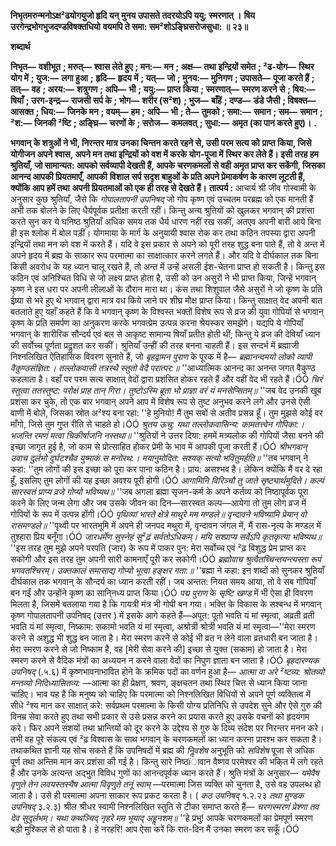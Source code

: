 **निभृतमरुन्मनोऽक्ष²ढयोगयुजो हृदि यन्** **मुनय उपासते तदरयोऽपि ययु: स्मरणात् ।** **षिय उरगेन्द्रभोगभुजदण्डविषक्तधियो** **वयमपि ते समा: सम²शोऽङ्घ्रिसरोजसुधा: ॥ २३॥** 

**शब्दार्थ** 

**निभृत—** **वशीभूत** **; मरुत्—** **श्वास लेते हुए** **; मन:—** **मन** **; अक्ष—** **तथा इन्द्रियों समेत** **; ²ढ-योग—** **स्थिर योग में** **; युज:—** **लगा हुआ** **;** **हृदि—** **हृदय में** **; यत्—** **जो** **; मुनय:—** **मुनिगण** **; उपासते—** **पूजा करते हैं** **; तत्—** **वह** **; अरय:—** **शत्रुगण** **; अपि—** **भी** **; ययु:—** **प्राप्त** **किया** **; स्मरणात्—** **स्मरण करने से** **; षिय:—** **षियाँ** **; उरग-इन्द्र—** **राजसी सर्प के** **; भोग—** **शरीर (स²श)** **; भुज—** **बाँहें** **; दण्ड—** **डंडे जैसी** **; विषक्त—** **आसक्त** **; धिय:—** **जिनके मन** **; वयम्—** **हम** **; अपि—** **भी** **; ते—** **तुमको** **; समा:—** **समान** **; सम—** **समान** **;** **²श:—** **जिनकी ²ष्टि** **; अङ्घ्रि—** **चरणों के** **; सरोज—** **कमलवत्** **; सुधा:—** **अमृत (का पान करते हुए)।** **.** 

**भगवान् के शत्रुओं ने भी, निरन्तर मात्र उनका चिन्तन करते रहने से, उसी परम सत्य को** **प्राप्त किया, जिसे योगीजन अपने श्वास, अपने मन तथा इन्द्रियों को वश में करके योग-पूजा में** **स्थिर कर लेते हैं। इसी तरह हम श्रुतियाँ, जो सामान्यत: आपको सर्वव्यापी देखती हैं, आपके** **चरणकमलों से वही अमृत प्राप्त कर सकेंगी, जिसका आनन्द आपकी प्रियतमाएँ, आपकी** **विशाल सर्प सदृश बाहुओं के प्रति अपने प्रेमाकर्षण के कारण लूटती हैं, क्योंकि आप हमें तथा** **अपनी प्रियतमाओं को एक ही तरह से देखते हैं।** **तात्पर्य :** आचार्य श्री जीव गोस्वामी के अनुसार कुछ श्रुतियाँ, जैसे कि *गोपालतापनी उपनिषद्* जो गोप कृष्ण एवं उच्चतम परब्रह्म को एक मानती हैं अभी तक बोलने के लिए धैर्यपूर्वक प्रतीक्षा करती रहीं। किन्तु अन्य श्रुतियों को खुलकर भगवान् की प्रशंसा करते सुन कर ये घनिष्ठ श्रुतियाँ अधिक समय तक धैर्य धारण नहीं रख सकीं, अतएव अपनी बारी आये बिना ही इस श्लोक में बोल पड़ीं। योगमाया के मार्ग के अनुयायी श्वास रोक कर तथा कठिन तपस्या द्वारा अपनी इन्द्रियों तथा मन को वश में करते हैं। यदि वे इस प्रकार से अपने को पूरी तरह शुद्ध बना पाते हैं, तो वे अन्त में अपने हृदय में ब्रह्म के साकार रूप परमात्मा का साक्षात्कार करने लगते हैं। और यदि वे दीर्घकाल तक बिना किसी अवरोध के यह ध्यान चालू रखते हैं, तो अन्त में उन्हें असली ईश-चेतना प्राप्त हो सकती है। किन्तु इस कठिन एवं अनिश्चित विधि से जो लक्ष्य प्राप्त होता है, उसी को उन असुरों ने भी प्राप्त किया, जिन्हें भगवान् कृष्ण ने इस धरा पर अपनी लीलाओं के दौरान मारा था। कंस तथा शिशुपाल जैसे असुरों ने जो कृष्ण के प्रति ईष्र्या से भरे हुए थे भगवान् द्वारा मात्र वध किये जाने पर शीघ्र मोक्ष प्राप्त किया। किन्तु साक्षात् वेद अपनी बात बतलाते हुए यहाँ कहते हैं कि वे भगवान् कृष्ण के विश्वस्त भक्तों विशेष रूप से व्रज की युवा गोपियों से भगवान् कृष्ण के प्रति समर्पण का अनुकरण करके भगवत्प्रेम उत्पन्न करना श्रेयस्कर समझेंगे। यद्यपि ये गोपियाँ भगवान् के शारीरिक सौन्दर्य एवं बल से आकृष्ट सामान्य षियाँ प्रतीत होती थीं, किन्तु ये व्रज की देवियाँ ध्यान की सर्वोच्च पूर्णता प्रदॢशत कर सकीं। श्रुतियाँ उन्हीं की तरह बनना चाहती हैं। इस सन्दर्भ में ब्रह्माजी निश्नलिखित ऐतिहासिक विवरण सुनाते हैं, जो *बृहद्वामन पुराण* के पूरक में है— *ब्रह्मानन्दमयो लोको व्यापी वैकुण्ठसंज्ञित:।* *तल्लोकवासी तत्रस्थै स्तुतो वेदै परात्पर:॥* ''आध्यात्मिक आनन्द का अनन्त जगत वैकुण्ठ कहलाता है। वहाँ पर परम सत्य साक्षात् वेदों द्वारा प्रशंसित होकर रहते हैं और वहीं वेद भी रहते हैं।ÓÓ *चिरं स्तुत्वा ततस्तुष्ट: परोक्षं प्राह तान् गिरा।* *तुष्टोऽस्मि ब्रूता भो प्राज्ञा वरं यं मनसेप्सितम्॥* ''जब वेद उनकी खूब प्रशंसा कर चुके, तो एक बार भगवान् अपने आप में विशेष रूप से तुष्ट अनुभव करने लगे और उनसे ऐसी वाणी में बोले, जिसका स्रोत अ²श्य बना रहा: ''हे मुनियो! मैं तुम सबों से अतीव प्रसन्न हूँ। तुम मुझसे कोई वर माँगो, जिसे तुम गुप्त रीति से चाहते हो।ÓÓ  *श्रुतय ऊचु:* *यथा तल्लोकवासिन्य: कामतत्त्वेन गोपिका:।* *भजन्ति रमणं मत्वा चिकीर्षाजनि नस्तथा॥* ''श्रुतियों ने उत्तर दिया: हममें मत्र्यलोक की गोपियों जैसा बनने की इच्छा जागृत हुई है, जो काम से प्रोत्साहित होकर प्रेमी के भाव में आपकी पूजा करती हैं।ÓÓ  *श्रीभगवान् उवाच* *दुर्लभो दुर्घटश्चैव युष्माकं स मनोरथ:।* *मयानुमोदित: सश्यक् सत्यो भवितुमर्हति॥* ''तब भगवान् ने कहा: ''तुम लोगों की इस इच्छा को पूरा कर पाना कठिन है। प्राय: असश्भव है। लेकिन क्योंकि मैं वर दे रहा हूँ, इसलिए तुम लोगों की यह इच्छा अवश्य पूरी होगी।ÓÓ *आगामिनि विरिञ्चौ तु जाते सृष्ट्यार्थमुदिते।* *कल्पं सारस्वतं प्राप्य व्रजे गोप्यो भविष्यथ॥* ''जब अगला ब्रह्मा सृजन-कर्म के अपने कर्तव्य को निष्ठापूर्वक पूरा करने के लिए जन्म लेगा और जब उसके जीवन का दिन—सारस्वत कल्प—आयेगा तो तुम लोग व्रज में गोपियों के रूप में उत्पन्न होंगी।ÓÓ *पृथिव्यां भारते क्षेत्रे माथुरे मम मण्डले॥* *वृन्दावने भविष्यामि प्रेयान् वो रासमण्डले॥* ''पृथ्वी पर भारतभूमि में अपने ही जनपद मथुरा में, वृन्दावन जंगल में, मैं रास-नृत्य के मण्डल में तुश्हारा प्रिय बनूँगा।ÓÓ *जारधर्मेण सुस्नेहं सु²ढ़ं सर्वतोऽधिकम्।* *मयि सश्प्राप्य सर्वेऽपि कृतकृत्या भविष्यथ॥* ''इस तरह तुम मुझे अपने परपति (जार) के रूप में पाकर पुन: मेरा सर्वोच्च एवं ²ढ़ विशुद्ध प्रेम प्राप्त कर सकोगी और इस तरह तुम अपनी सारी कामनाएँ पूरी कर सकोगी।ÓÓ  *ब्रह्मोवाच* *श्रुत्वैतच्चिन्तयन्त्यस्ता रूपं भगवतश्चिरम्।* *उक्तकालं समासाद्य गोप्यो भूत्वा हङ्क्षर गता:॥* ''ब्रह्मा ने कहा: इन शब्दों को सुनकर श्रुतियाँ दीर्घकाल तक भगवान् के सौन्दर्य का ध्यान करती रहीं। जब अन्तत: नियत समय आया, तो वे सब गोपियाँ बन गईं और उन्होंने कृष्ण का सानि्नध्य प्राप्त किया।ÓÓ *पद्म पुराण* के *सृष्टि खण्ड* में भी ऐसा ही विवरण मिलता है, जिसमें बतलाया गया है कि गायत्री मंत्र भी गोपी बन गया। भक्ति के विकास के सश्बन्ध में भगवान् कृष्ण गोपालतापनी उपनिषद् (उत्तर ) में इसके आगे कहते हैं—अपूत: पूतो भवति यं मां स्मृत्वा, अव्रती व्रती भवति यं मां स्मृत्वा, निष्काम: सकामो भवति यं मां स्मृत्वा, अश्रोत्री श्रोत्री भवति यं मां स्मृत्वा—''मेरा स्मरण करने से अशुद्ध भी शुद्ध बन जाता है। मेरा स्मरण करने से कोई भी व्रत न लेने वाला व्रतधारी बन जाता है। मेरा स्मरण करने से जो निष्काम है, वह [मेरी सेवा करने की] इच्छा से युक्त (सकाम) हो जाता है। मेरा स्मरण करने से वैदिक मंत्रों का अध्ययन न करने वाला वेदों का निपुण ज्ञाता बन जाता है।ÓÓ *बृहदारण्यक उपनिषद्* (.५.६) में कृष्णभावनाभावित होने के  क्रमिक पदों का वर्णन हुआ है— *आत्मा वा अरे ²ष्टव्य: श्रोतव्यो मन्तव्यो निदिध्यासितव्य:* —आत्मा का ही प्रेक्षण, श्रवण, ङ्क्षचतन तथा स्थिर चित्त से ध्यान किया जाना चाहिए। भाव यह है कि मनुष्य को चाहिए कि परमात्मा को निश्नलिखित विधियों से अपने पूर्ण व्यक्तित्व में सीधे ²श्य मान कर साक्षात् करे: सर्वप्रथम परमात्मा के किसी योग्य प्रतिनिधि से उपदेश सुने और ऐसे गुरु की विनम्र सेवा करते हुए तथा सभी प्रकार से उसे प्रसन्न करने का प्रयास करते हुए उसके वचनों को हृदयंगम करे। फिर अपने संशयों तथा भ्रान्तियों को दूर करने के उद्देश्य से गुरु के दिव्य संदेश पर निरन्तर मनन करे। तभी वह पूरे संकल्प एवं ²ढ़ विश्वास के साथ भगवान् के चरणकमलों का ध्यान करना प्रारश्भ कर सकता है। तथाकथित ज्ञानी यह सोच सकते हैं कि उपनिषदों में ब्रह्म की *निॢवशेष* अनुभूति को *सविशेष* पूजा से अधिक पूर्ण तथा अन्तिम मान कर प्रशंसा की गई है। किन्तु सारे निष्ठïावान वैष्णव परमेश्वर की भकि्त में लगे रहते हैं और उनके अत्यन्त अद्भुत विविध गुणों का आनन्दपूर्वक ध्यान करते हैं। श्रुति मंत्रों के अनुसार— *यमेवैष वृणुते तेन लवयस्तस्यैष आत्मा विवृणुते तनूं स्वाम्* —परमात्मा जिस व्यक्ति को चुनता है, उसे वह उपलब्ध हो जाता है। उसे ही परमात्मा अपना साकार रूप प्रकट करता है। ( *कठ उपनिषद्* १.२.२३ *तथा मुण्डक उपनिषद्* ३.२.३) श्रील श्रीधर स्वामी निश्नलिखित स्तुति से टीका समाप्त करते हैं— *चरणस्मरणं प्रेश्णा तव देव सुदुर्लभम्।* *यथा कथञ्चिद् नृहरे मम भूयाद् अहॢनशम्॥* ''हे प्रभु! आपके चरणकमलों का प्रेमपूर्ण स्मरण बड़ी मुश्किल से हो पाता है। हे नरहरि! आप ऐसा करें कि रात-दिन मैं उनका स्मरण कर सकूँ।ÓÓ  